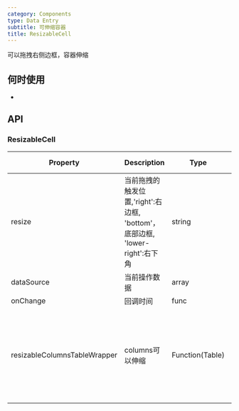 ```yaml
---
category: Components
type: Data Entry
subtitle: 可伸缩容器
title: ResizableCell
---
```


可以拖拽右侧边框，容器伸缩

## 何时使用

- 

## API

### ResizableCell

| Property | Description | Type | Default Value |
| --- | --- | --- | --- |
| resize | 当前拖拽的触发位置,'right':右边框, 'bottom'，底部边框, 'lower-right':右下角 | string | 'right'
| dataSource | 当前操作数据| array |[]|
| onChange | 回调时间 | func | 无 |
| resizableColumnsTableWrapper | columns可以伸缩 | Function(Table) | 把Table组件传进去，会自动处理th,具体用法参照demo |



